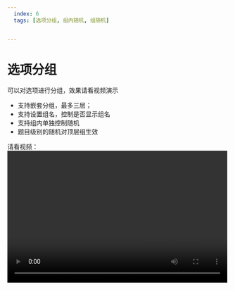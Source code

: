 ```yaml
---
  index: 6
  tags: [选项分组, 组内随机, 组随机]


---
```







# 选项分组

可以对选项进行分组，效果请看视频演示

+ 支持嵌套分组，最多三层；
+ 支持设置组名，控制是否显示组名
+ 支持组内单独控制随机
+ 题目级别的随机对顶层组生效

请看视频：
<br />
<video width="500" height="300" controls >
  <source src="https://media.cform.io/editor/changelog/v3-0-0/选项分组.mov" type="video/mp4">
</video>

